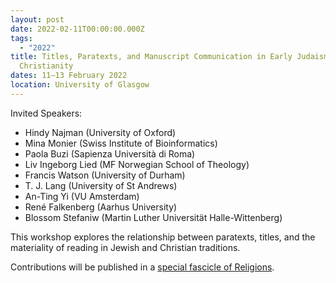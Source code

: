 ```yaml
---
layout: post
date: 2022-02-11T00:00:00.000Z
tags:
  - "2022"
title: Titles, Paratexts, and Manuscript Communication in Early Judaism and
  Christianity
dates: 11–13 February 2022
location: University of Glasgow
---
```

Invited Speakers:

* Hindy Najman (University of Oxford)
* Mina Monier (Swiss Institute of Bioinformatics)
* Paola Buzi (Sapienza Università di Roma)
* Liv Ingeborg Lied (MF Norwegian School of Theology)
* Francis Watson (University of Durham)
* T. J. Lang (University of St Andrews)
* An-Ting Yi (VU Amsterdam)
* René Falkenberg (Aarhus University)
* Blossom Stefaniw (Martin Luther Universität Halle-Wittenberg)

This workshop explores the relationship between paratexts, titles, and the materiality of reading in Jewish and Christian traditions.

Contributions will be published in a [special fascicle of Religions](https://www.mdpi.com/journal/religions/special_issues/TPMC).